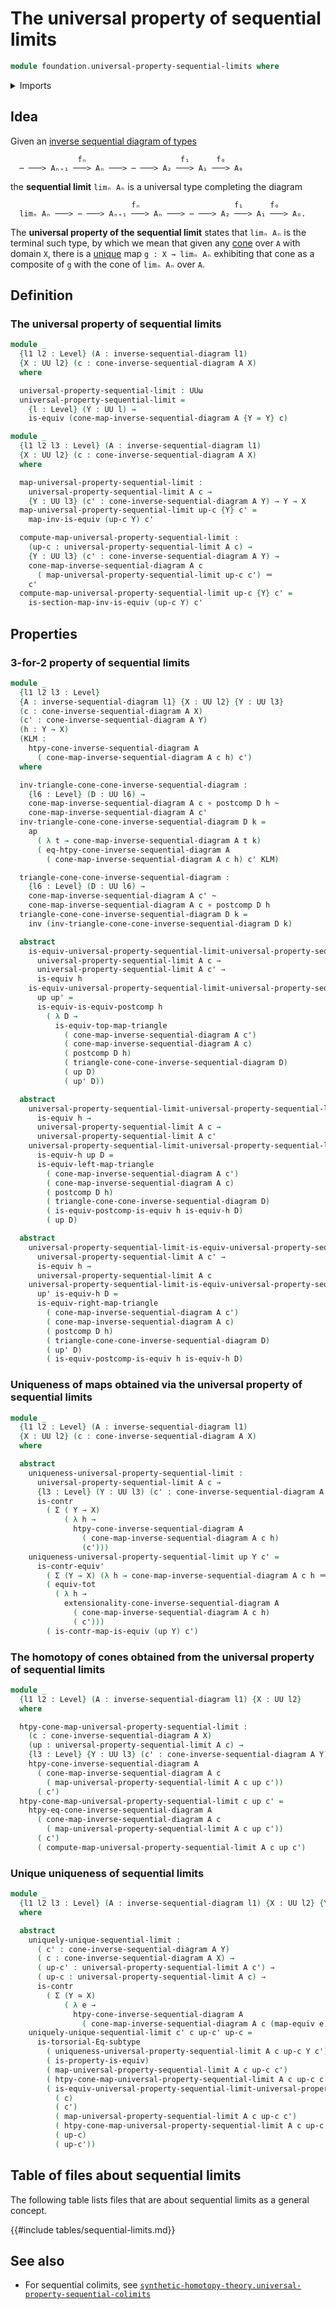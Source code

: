 # The universal property of sequential limits

```agda
module foundation.universal-property-sequential-limits where
```

<details><summary>Imports</summary>

```agda
open import foundation.action-on-identifications-functions
open import foundation.cones-over-inverse-sequential-diagrams
open import foundation.dependent-pair-types
open import foundation.equivalences
open import foundation.inverse-sequential-diagrams
open import foundation.postcomposition-functions
open import foundation.subtype-identity-principle
open import foundation.universe-levels

open import foundation-core.contractible-maps
open import foundation-core.contractible-types
open import foundation-core.function-types
open import foundation-core.functoriality-dependent-pair-types
open import foundation-core.homotopies
open import foundation-core.identity-types
open import foundation-core.propositions
```

</details>

## Idea

Given an
[inverse sequential diagram of types](foundation.inverse-sequential-diagrams.md)

```text
               fₙ                     f₁      f₀
  ⋯ ───> Aₙ₊₁ ───> Aₙ ───> ⋯ ───> A₂ ───> A₁ ───> A₀
```

the **sequential limit** `limₙ Aₙ` is a universal type completing the diagram

```text
                           fₙ                     f₁      f₀
  limₙ Aₙ ───> ⋯ ───> Aₙ₊₁ ───> Aₙ ───> ⋯ ───> A₂ ───> A₁ ───> A₀.
```

The **universal property of the sequential limit** states that `limₙ Aₙ` is the
terminal such type, by which we mean that given any
[cone](foundation.cones-over-inverse-sequential-diagrams.md) over `A` with
domain `X`, there is a [unique](foundation-core.contractible-types.md) map
`g : X → limₙ Aₙ` exhibiting that cone as a composite of `g` with the cone of
`limₙ Aₙ` over `A`.

## Definition

### The universal property of sequential limits

```agda
module _
  {l1 l2 : Level} (A : inverse-sequential-diagram l1)
  {X : UU l2} (c : cone-inverse-sequential-diagram A X)
  where

  universal-property-sequential-limit : UUω
  universal-property-sequential-limit =
    {l : Level} (Y : UU l) →
    is-equiv (cone-map-inverse-sequential-diagram A {Y = Y} c)

module _
  {l1 l2 l3 : Level} (A : inverse-sequential-diagram l1)
  {X : UU l2} (c : cone-inverse-sequential-diagram A X)
  where

  map-universal-property-sequential-limit :
    universal-property-sequential-limit A c →
    {Y : UU l3} (c' : cone-inverse-sequential-diagram A Y) → Y → X
  map-universal-property-sequential-limit up-c {Y} c' =
    map-inv-is-equiv (up-c Y) c'

  compute-map-universal-property-sequential-limit :
    (up-c : universal-property-sequential-limit A c) →
    {Y : UU l3} (c' : cone-inverse-sequential-diagram A Y) →
    cone-map-inverse-sequential-diagram A c
      ( map-universal-property-sequential-limit up-c c') ＝
    c'
  compute-map-universal-property-sequential-limit up-c {Y} c' =
    is-section-map-inv-is-equiv (up-c Y) c'
```

## Properties

### 3-for-2 property of sequential limits

```agda
module _
  {l1 l2 l3 : Level}
  {A : inverse-sequential-diagram l1} {X : UU l2} {Y : UU l3}
  (c : cone-inverse-sequential-diagram A X)
  (c' : cone-inverse-sequential-diagram A Y)
  (h : Y → X)
  (KLM :
    htpy-cone-inverse-sequential-diagram A
      ( cone-map-inverse-sequential-diagram A c h) c')
  where

  inv-triangle-cone-cone-inverse-sequential-diagram :
    {l6 : Level} (D : UU l6) →
    cone-map-inverse-sequential-diagram A c ∘ postcomp D h ~
    cone-map-inverse-sequential-diagram A c'
  inv-triangle-cone-cone-inverse-sequential-diagram D k =
    ap
      ( λ t → cone-map-inverse-sequential-diagram A t k)
      ( eq-htpy-cone-inverse-sequential-diagram A
        ( cone-map-inverse-sequential-diagram A c h) c' KLM)

  triangle-cone-cone-inverse-sequential-diagram :
    {l6 : Level} (D : UU l6) →
    cone-map-inverse-sequential-diagram A c' ~
    cone-map-inverse-sequential-diagram A c ∘ postcomp D h
  triangle-cone-cone-inverse-sequential-diagram D k =
    inv (inv-triangle-cone-cone-inverse-sequential-diagram D k)

  abstract
    is-equiv-universal-property-sequential-limit-universal-property-sequential-limit :
      universal-property-sequential-limit A c →
      universal-property-sequential-limit A c' →
      is-equiv h
    is-equiv-universal-property-sequential-limit-universal-property-sequential-limit
      up up' =
      is-equiv-is-equiv-postcomp h
        ( λ D →
          is-equiv-top-map-triangle
            ( cone-map-inverse-sequential-diagram A c')
            ( cone-map-inverse-sequential-diagram A c)
            ( postcomp D h)
            ( triangle-cone-cone-inverse-sequential-diagram D)
            ( up D)
            ( up' D))

  abstract
    universal-property-sequential-limit-universal-property-sequential-limit-is-equiv :
      is-equiv h →
      universal-property-sequential-limit A c →
      universal-property-sequential-limit A c'
    universal-property-sequential-limit-universal-property-sequential-limit-is-equiv
      is-equiv-h up D =
      is-equiv-left-map-triangle
        ( cone-map-inverse-sequential-diagram A c')
        ( cone-map-inverse-sequential-diagram A c)
        ( postcomp D h)
        ( triangle-cone-cone-inverse-sequential-diagram D)
        ( is-equiv-postcomp-is-equiv h is-equiv-h D)
        ( up D)

  abstract
    universal-property-sequential-limit-is-equiv-universal-property-sequential-limit :
      universal-property-sequential-limit A c' →
      is-equiv h →
      universal-property-sequential-limit A c
    universal-property-sequential-limit-is-equiv-universal-property-sequential-limit
      up' is-equiv-h D =
      is-equiv-right-map-triangle
        ( cone-map-inverse-sequential-diagram A c')
        ( cone-map-inverse-sequential-diagram A c)
        ( postcomp D h)
        ( triangle-cone-cone-inverse-sequential-diagram D)
        ( up' D)
        ( is-equiv-postcomp-is-equiv h is-equiv-h D)
```

### Uniqueness of maps obtained via the universal property of sequential limits

```agda
module _
  {l1 l2 : Level} (A : inverse-sequential-diagram l1)
  {X : UU l2} (c : cone-inverse-sequential-diagram A X)
  where

  abstract
    uniqueness-universal-property-sequential-limit :
      universal-property-sequential-limit A c →
      {l3 : Level} (Y : UU l3) (c' : cone-inverse-sequential-diagram A Y) →
      is-contr
        ( Σ ( Y → X)
            ( λ h →
              htpy-cone-inverse-sequential-diagram A
                ( cone-map-inverse-sequential-diagram A c h)
                (c')))
    uniqueness-universal-property-sequential-limit up Y c' =
      is-contr-equiv'
        ( Σ (Y → X) (λ h → cone-map-inverse-sequential-diagram A c h ＝ c'))
        ( equiv-tot
          ( λ h →
            extensionality-cone-inverse-sequential-diagram A
              ( cone-map-inverse-sequential-diagram A c h)
              ( c')))
        ( is-contr-map-is-equiv (up Y) c')
```

### The homotopy of cones obtained from the universal property of sequential limits

```agda
module _
  {l1 l2 : Level} (A : inverse-sequential-diagram l1) {X : UU l2}
  where

  htpy-cone-map-universal-property-sequential-limit :
    (c : cone-inverse-sequential-diagram A X)
    (up : universal-property-sequential-limit A c) →
    {l3 : Level} {Y : UU l3} (c' : cone-inverse-sequential-diagram A Y) →
    htpy-cone-inverse-sequential-diagram A
      ( cone-map-inverse-sequential-diagram A c
        ( map-universal-property-sequential-limit A c up c'))
      ( c')
  htpy-cone-map-universal-property-sequential-limit c up c' =
    htpy-eq-cone-inverse-sequential-diagram A
      ( cone-map-inverse-sequential-diagram A c
        ( map-universal-property-sequential-limit A c up c'))
      ( c')
      ( compute-map-universal-property-sequential-limit A c up c')
```

### Unique uniqueness of sequential limits

```agda
module _
  {l1 l2 l3 : Level} (A : inverse-sequential-diagram l1) {X : UU l2} {Y : UU l3}
  where

  abstract
    uniquely-unique-sequential-limit :
      ( c' : cone-inverse-sequential-diagram A Y)
      ( c : cone-inverse-sequential-diagram A X) →
      ( up-c' : universal-property-sequential-limit A c') →
      ( up-c : universal-property-sequential-limit A c) →
      is-contr
        ( Σ (Y ≃ X)
            ( λ e →
              htpy-cone-inverse-sequential-diagram A
                ( cone-map-inverse-sequential-diagram A c (map-equiv e)) c'))
    uniquely-unique-sequential-limit c' c up-c' up-c =
      is-torsorial-Eq-subtype
        ( uniqueness-universal-property-sequential-limit A c up-c Y c')
        ( is-property-is-equiv)
        ( map-universal-property-sequential-limit A c up-c c')
        ( htpy-cone-map-universal-property-sequential-limit A c up-c c')
        ( is-equiv-universal-property-sequential-limit-universal-property-sequential-limit
          ( c)
          ( c')
          ( map-universal-property-sequential-limit A c up-c c')
          ( htpy-cone-map-universal-property-sequential-limit A c up-c c')
          ( up-c)
          ( up-c'))
```

## Table of files about sequential limits

The following table lists files that are about sequential limits as a general
concept.

{{#include tables/sequential-limits.md}}

## See also

- For sequential colimits, see
  [`synthetic-homotopy-theory.universal-property-sequential-colimits`](synthetic-homotopy-theory.universal-property-sequential-colimits.md)
